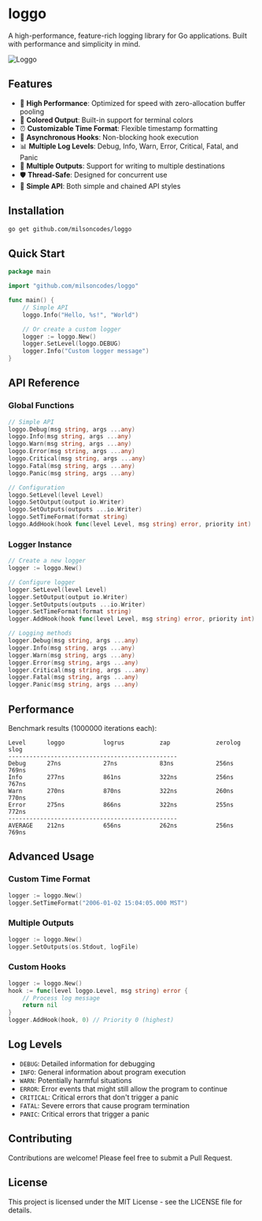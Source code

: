 # loggo

A high-performance, feature-rich logging library for Go applications. Built with performance and simplicity in mind.

![Loggo](https://github.com/user-attachments/assets/7e372f4d-2692-4315-8fa1-b7aed4ca9fea)
## Features

- 🚀 **High Performance**: Optimized for speed with zero-allocation buffer pooling
- 🎨 **Colored Output**: Built-in support for terminal colors
- ⏰ **Customizable Time Format**: Flexible timestamp formatting
- 🔄 **Asynchronous Hooks**: Non-blocking hook execution
- 📊 **Multiple Log Levels**: Debug, Info, Warn, Error, Critical, Fatal, and Panic
- 🔄 **Multiple Outputs**: Support for writing to multiple destinations
- 🛡️ **Thread-Safe**: Designed for concurrent use
- 🎯 **Simple API**: Both simple and chained API styles

## Installation

```bash
go get github.com/milsoncodes/loggo
```

## Quick Start

```go
package main

import "github.com/milsoncodes/loggo"

func main() {
    // Simple API
    loggo.Info("Hello, %s!", "World")

    // Or create a custom logger
    logger := loggo.New()
    logger.SetLevel(loggo.DEBUG)
    logger.Info("Custom logger message")
}
```

## API Reference

### Global Functions

```go
// Simple API
loggo.Debug(msg string, args ...any)
loggo.Info(msg string, args ...any)
loggo.Warn(msg string, args ...any)
loggo.Error(msg string, args ...any)
loggo.Critical(msg string, args ...any)
loggo.Fatal(msg string, args ...any)
loggo.Panic(msg string, args ...any)

// Configuration
loggo.SetLevel(level Level)
loggo.SetOutput(output io.Writer)
loggo.SetOutputs(outputs ...io.Writer)
loggo.SetTimeFormat(format string)
loggo.AddHook(hook func(level Level, msg string) error, priority int)
```

### Logger Instance

```go
// Create a new logger
logger := loggo.New()

// Configure logger
logger.SetLevel(level Level)
logger.SetOutput(output io.Writer)
logger.SetOutputs(outputs ...io.Writer)
logger.SetTimeFormat(format string)
logger.AddHook(hook func(level Level, msg string) error, priority int)

// Logging methods
logger.Debug(msg string, args ...any)
logger.Info(msg string, args ...any)
logger.Warn(msg string, args ...any)
logger.Error(msg string, args ...any)
logger.Critical(msg string, args ...any)
logger.Fatal(msg string, args ...any)
logger.Panic(msg string, args ...any)
```

## Performance

Benchmark results (1000000 iterations each):

```
Level      loggo           logrus          zap             zerolog         slog           
------------------------------------------------
Debug      27ns            27ns            83ns            256ns           769ns          
Info       277ns           861ns           322ns           256ns           767ns          
Warn       270ns           870ns           322ns           260ns           770ns          
Error      275ns           866ns           322ns           255ns           772ns          
------------------------------------------------
AVERAGE    212ns           656ns           262ns           256ns           769ns          
```

## Advanced Usage

### Custom Time Format

```go
logger := loggo.New()
logger.SetTimeFormat("2006-01-02 15:04:05.000 MST")
```

### Multiple Outputs

```go
logger := loggo.New()
logger.SetOutputs(os.Stdout, logFile)
```

### Custom Hooks

```go
logger := loggo.New()
hook := func(level loggo.Level, msg string) error {
    // Process log message
    return nil
}
logger.AddHook(hook, 0) // Priority 0 (highest)
```

## Log Levels

- `DEBUG`: Detailed information for debugging
- `INFO`: General information about program execution
- `WARN`: Potentially harmful situations
- `ERROR`: Error events that might still allow the program to continue
- `CRITICAL`: Critical errors that don't trigger a panic
- `FATAL`: Severe errors that cause program termination
- `PANIC`: Critical errors that trigger a panic

## Contributing

Contributions are welcome! Please feel free to submit a Pull Request.

## License

This project is licensed under the MIT License - see the LICENSE file for details. 
